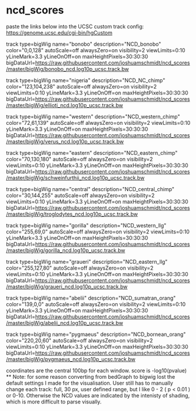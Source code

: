 # ncd_scores
paste the links below into the UCSC custom track config: https://genome.ucsc.edu/cgi-bin/hgCustom


track type=bigWig name="bonobo" description="NCD_bonobo" color="0,0,128" autoScale=off alwaysZero=on visibility=2 viewLimits=0:10 yLineMark=3.3 yLineOnOff=on maxHeightPixels=30:30:30 bigDataUrl=https://raw.githubusercontent.com/joshuamschmidt/ncd_scores/master/bigWig/bonobo_ncd.log10p_ucsc.track.bw

track type=bigWig name="nigeria" description="NCD_NC_chimp" color="123,104,238" autoScale=off alwaysZero=on visibility=2 viewLimits=0:10 yLineMark=3.3 yLineOnOff=on maxHeightPixels=30:30:30 bigDataUrl=https://raw.githubusercontent.com/joshuamschmidt/ncd_scores/master/bigWig/ellioti_ncd.log10p_ucsc.track.bw

track type=bigWig name="western" description="NCD_western_chimp" color="72,61,139" autoScale=off alwaysZero=on visibility=2 viewLimits=0:10 yLineMark=3.3 yLineOnOff=on maxHeightPixels=30:30:30 bigDataUrl=https://raw.githubusercontent.com/joshuamschmidt/ncd_scores/master/bigWig/verus_ncd.log10p_ucsc.track.bw

track type=bigWig name="eastern" description="NCD_eastern_chimp" color="70,130,180" autoScale=off alwaysZero=on visibility=2 viewLimits=0:10 yLineMark=3.3 yLineOnOff=on maxHeightPixels=30:30:30 bigDataUrl=https://raw.githubusercontent.com/joshuamschmidt/ncd_scores/master/bigWig/schweinfurthii_ncd.log10p_ucsc.track.bw

track type=bigWig name="central" description="NCD_central_chimp" color="30,144,255" autoScale=off alwaysZero=on visibility=2 viewLimits=0:10 yLineMark=3.3 yLineOnOff=on maxHeightPixels=30:30:30 bigDataUrl=https://raw.githubusercontent.com/joshuamschmidt/ncd_scores/master/bigWig/troglodytes_ncd.log10p_ucsc.track.bw

track type=bigWig name="gorilla" description="NCD_western_llg" color="255,69,0" autoScale=off alwaysZero=on visibility=2 viewLimits=0:10 yLineMark=3.3 yLineOnOff=on maxHeightPixels=30:30:30 bigDataUrl=https://raw.githubusercontent.com/joshuamschmidt/ncd_scores/master/bigWig/gorilla_ncd.log10p_ucsc.track.bw

track type=bigWig name="graueri" description="NCD_eastern_llg" color="255,127,80" autoScale=off alwaysZero=on visibility=2 viewLimits=0:10 yLineMark=3.3 yLineOnOff=on maxHeightPixels=30:30:30 bigDataUrl=https://raw.githubusercontent.com/joshuamschmidt/ncd_scores/master/bigWig/graueri_ncd.log10p_ucsc.track.bw

track type=bigWig name="abelii" description="NCD_sumatran_orang" color="139,0,0" autoScale=off alwaysZero=on visibility=2 viewLimits=0:10 yLineMark=3.3 yLineOnOff=on maxHeightPixels=30:30:30 bigDataUrl=https://raw.githubusercontent.com/joshuamschmidt/ncd_scores/master/bigWig/abelii_ncd.log10p_ucsc.track.bw

track type=bigWig name="pygmaeus" description="NCD_bornean_orang" color="220,20,60" autoScale=off alwaysZero=on visibility=2 viewLimits=0:10 yLineMark=3.3 yLineOnOff=on maxHeightPixels=30:30:30 bigDataUrl=https://raw.githubusercontent.com/joshuamschmidt/ncd_scores/master/bigWig/pygmaeus_ncd.log10p_ucsc.track.bw


coordinates are the central 100bp for each window.
score is -log10(pvalue)
** Note: for some reason converting from bedGraph to bigwig lost the default settings I made for the visualisation. 
User still has to manually change each track: full, 30 px, user defined range, but I like 0 - 2 ( p < 0.01 ) or 0-10. Otherwise the NCD values are indicated by the intenisty of shading, which is more difficult to parse visually.
